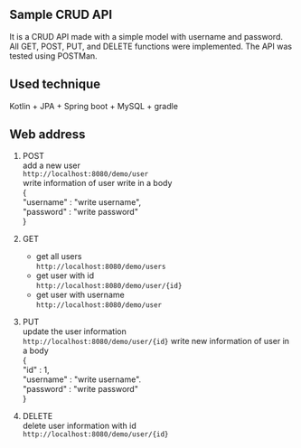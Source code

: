  Sample CRUD API
-------------------------------
It is a CRUD API made with a simple model with username and password. All GET, POST, PUT, and DELETE functions were implemented. The API was tested using POSTMan.

## Used technique 
 Kotlin + JPA + Spring boot + MySQL + gradle

## Web address
1. POST  
add a new user  
`http://localhost:8080/demo/user`  
write information of user write in a body  
{  
   "username" : "write username",  
   "password" : "write password"  
}
2. GET 
   - get all users  
     `http://localhost:8080/demo/users`
   - get user with id  
     `http://localhost:8080/demo/user/{id}`
   - get user with username  
     `http://localhost:8080/demo/user`
   
3. PUT  
update the user information  
   `http://localhost:8080/demo/user/{id}`
write new information of user in a body  
{  
"id" : 1,  
"username" : "write username".  
"password" : "write password"  
}
4. DELETE  
delete user information with id  
`http://localhost:8080/demo/user/{id}`